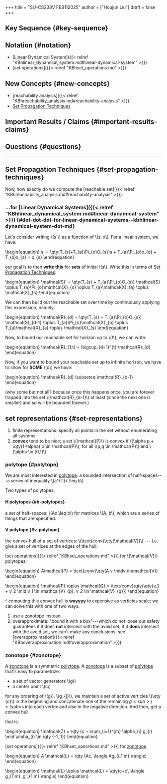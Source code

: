 +++
title = "SU-CS238V FEB112025"
author = ["Houjun Liu"]
draft = false
+++

## Key Sequence {#key-sequence}


## Notation {#notation}

-   [Linear Dynamical System]({{< relref "KBhlinear_dynamical_system.md#linear-dynamical-system" >}})
-   [set operations]({{< relref "KBhset_operations.md" >}})


## New Concepts {#new-concepts}

-   [reachability analysis]({{< relref "KBhreachability_analysis.md#reachability-analysis" >}})
-   [Set Propagation Techniques](#set-propagation-techniques)


## Important Results / Claims {#important-results-claims}


## Questions {#questions}

---


## Set Propagation Techniques {#set-propagation-techniques}

Now, how exactly do we compute the [reachable set]({{< relref "KBhreachability_analysis.md#reachability-analysis" >}}).


### ...for [Linear Dynamical Systems]({{< relref "KBhlinear_dynamical_system.md#linear-dynamical-system" >}}) {#dot-dot-dot-for-linear-dynamical-systems--kbhlinear-dynamical-system-dot-md}

Let's consider writing \\(s'\\) as a function of \\(s, x\\). For a linear system, we have:

\begin{equation}
s' = \qty(T\_{s}+T\_{a}\Pi\_{o}O\_{s})s + T\_{a}\Pi\_{o}x\_{o} + T\_{a}x\_{a} + x\_{s}
\end{equation}

our goal is to then **write this** for **sets** of initial \\(s\\). Write this in terms of [Set Propagation Techniques](#set-propagation-techniques):

\begin{equation}
\mathcal{S}' = \qty(T\_{s} + T\_{a}\Pi\_{o}O\_{s}) \mathcal{S} \oplus T\_{a}\Pi\_{o}\mathcal{X}\_{o} \oplus T\_{a}\mathcal{X}\_{a} \oplus \mathcal{X}\_{s}
\end{equation}

We can then build out the reachable set over time by continuously applying this expression, namely:

\begin{equation}
\mathcal{R}\_{d} = \qty(T\_{s} + T\_{a}\Pi\_{o}O\_{s}) \mathcal{S}\_{d-1} \oplus T\_{a}\Pi\_{o}\mathcal{X}\_{o} \oplus T\_{a}\mathcal{X}\_{a} \oplus \mathcal{X}\_{s}
\end{equation}

Now, to bound our reachable set for horizon up to \\(t\\), we can write:

\begin{equation}
\mathcal{R}\_{1:t} = \bigcup\_{d=1}^{t} \mathcal{R}\_{d}
\end{equation}

Now, if you want to bound your reachable set up to infinite horizon, we have to show for **SOME** \\(d\\) we have:

\begin{equation}
\mathcal{R}\_{d} \subseteq \mathcal{R}\_{d-1}
\end{equation}

(why some but not all? because once this happens once, you are forever trapped into the set \\(\mathcal{R}\_{d-1}\\) at least  (since the next one is smaller) and so will be bounded forever.)


## set representations {#set-representations}

1.  finite representations: specify all points in the set without enumerating all systems
2.  **convex** tend to be nice: a set \\(\mathcal{P}\\) is convex if \\(\alpha p + \qty(1-\alpha) p \in \mathcal{P}\\), for all \\(p,q \in \mathcal{P}\\) and \\(\alpha \in [0,1]\\)


### polytope {#polytope}

We are most interested in [polytope](#polytope): a bounded intersection of half-spaces---a series of inequality \\(a^{T}x \leq b\\).

Two types of polytopes:


#### H polytopes {#h-polytopes}

a set of half-spaces: \\(Ax \leq b\\) for matrices \\(A, b\\), which are a series of things that are specified.


#### V polytope {#v-polytope}

the convex hull of a set of vertices: \\(\text{conv}\qty(\mathcal{V})\\) --- i.e. give a set of vertices at the edges of the hull.

[set operations]({{< relref "KBhset_operations.md" >}}) for \\(\mathcal{V}\\) polytopes:

\begin{equation}
A\mathcal{P} = \text{conv}\qty(A v \midv \in\mathcal{V})
\end{equation}

\begin{equation}
\mathcal{P} \oplus \mathcal{Q} = \text{conv}\qty(\qty{v\_1 + v\_2 \mid v\_1 \in \mathcal{V}\_{p}, v\_2 \in \mathcal{V}\_{q}})
\end{equation}

^ computing this convex hull is **wayyyy** to expensive as verticies scale; we can solve this with one of two ways.

1.  use a [zonotope](#zonotope) instead
2.  overapproximate: "bound it with a box"---which do not loose our safety guarantees if it does **not** intersect with the avoid set; if it **does** intersect with the avoid set, we can't make any conclusions. see [overapproximation]({{< relref "KBhoverapproximation.md#overapproximation" >}})


### zonotope {#zonotope}

A [zonotope](#zonotope) is a symmetric [polytope](#polytope). A [zonotope](#zonotope) is a subset of [polytope](#polytope) that's easy to parametrize.

-   a set of vector generators \\(g\\)
-   a center point \\(c\\)

for any ordering of \\(g\\), \\(g\_{j}\\), we maintain a set of active verticies \\(\qty {c}\\) in the beginning and concatenate one of the remaining $g<sub>j</sub>$s into each vertex and also in the negative direction. And then, get a convex hull.

that is:

\begin{equation}
\mathcal{Z} = \qty {c + \sum\_{i=1}^{m} \alpha\_{i} g\_{i} \mid \alpha\_{i} \in \qty {-1, 1}}
\end{equation}

[set operations]({{< relref "KBhset_operations.md" >}}) for [zonotope](#zonotope)

\begin{equation}
A \mathcal{L} = \qty (Ac, \langle Ag\_{i\_1:m} \rangle)
\end{equation}

\begin{equation}
\mathcal{L} \oplus \mathcal{L} = \qty(c+c', \langle g\_{1:m}, g'\_{1:m} \rangle)
\end{equation}
